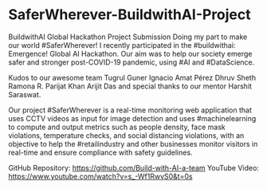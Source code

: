 # SaferWherever-BuildwithAI-Project
BuildwithAI Global Hackathon Project Submission 
Doing my part to make our world #SaferWherever! I recently participated in the #buildwithai: Emergence! Global AI Hackathon. Our aim was to help our society emerge safer and stronger post-COVID-19 pandemic, using #AI and #DataScience.

Kudos to our awesome team Tugrul Guner Ignacio Amat Pérez Dhruv Sheth Ramona R. Parijat Khan Arijit Das and special thanks to our mentor Harshit Saraswat.

Our project #SaferWherever is a real-time monitoring web application that uses CCTV videos as input for image detection and uses #machinelearning to compute and output metrics such as people density, face mask violations, temperature checks, and social distancing violations, with an objective to help the #retailindustry and other businesses monitor visitors in real-time and ensure compliance with safety guidelines.


GitHub Repository: https://github.com/Build-with-AI-a-team
YouTube Video: https://www.youtube.com/watch?v=s_-Wf1RwvS0&t=0s
